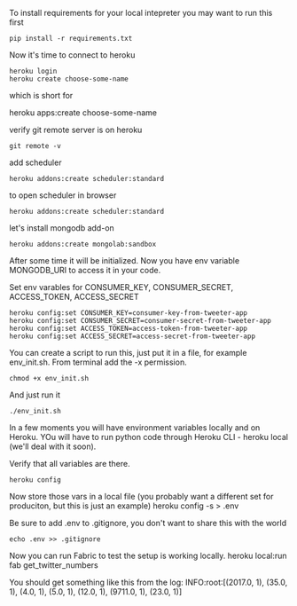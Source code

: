To install requirements for your local intepreter you may want to run this first

    pip install -r requirements.txt

Now it's time to connect to heroku

    heroku login
    heroku create choose-some-name

which is short for

   heroku apps:create choose-some-name

verify git remote server is on heroku

    git remote -v

add scheduler

    heroku addons:create scheduler:standard

to open scheduler in browser

    heroku addons:create scheduler:standard

let's install mongodb add-on

    heroku addons:create mongolab:sandbox

After some time it will be initialized. Now you have env variable MONGODB_URI to access it in your code.

Set env varables for CONSUMER_KEY, CONSUMER_SECRET, ACCESS_TOKEN, ACCESS_SECRET

    heroku config:set CONSUMER_KEY=consumer-key-from-tweeter-app
    heroku config:set CONSUMER_SECRET=consumer-secret-from-tweeter-app
    heroku config:set ACCESS_TOKEN=access-token-from-tweeter-app
    heroku config:set ACCESS_SECRET=access-secret-from-tweeter-app

You can create a script to run this, just put it in a file, for example env_init.sh. From terminal add the -x permission.

    chmod +x env_init.sh

And just run it

    ./env_init.sh

In a few moments you will have environment variables locally and on Heroku. YOu will have to run python code through Heroku CLI - heroku local (we'll deal with it soon).

Verify that all variables are there.

    heroku config

Now store those vars in a local file (you probably want a different set for produciton, but this is just an example)
    heroku config -s > .env

Be sure to add .env to .gitignore, you don't want to share this with the world

    echo .env >> .gitignore

Now you can run Fabric to test the setup is working locally.
    heroku local:run fab get_twitter_numbers 

You should get something like this from the log:
    INFO:root:[(2017.0, 1), (35.0, 1), (4.0, 1), (5.0, 1), (12.0, 1), (9711.0, 1), (23.0, 1)]





  
